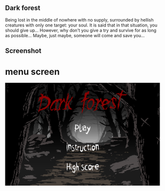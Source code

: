 ## Dark forest
Being lost in the middle of nowhere with no supply, surrounded by hellish creatures with only one target: your soul.
It is said that in that situation, you should give up...
However, why don't you give a try and survive for as long as possible...
Maybe, just maybe, someone will come and save you...

## Screenshot

# menu screen
![menu](menu.png)
